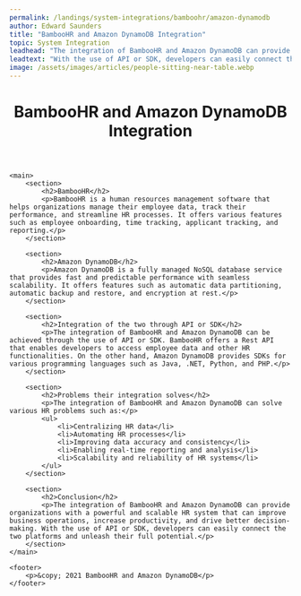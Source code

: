 ```yaml
---
permalink: /landings/system-integrations/bamboohr/amazon-dynamodb
author: Edward Saunders
title: "BambooHR and Amazon DynamoDB Integration"
topic: System Integration
leadhead: "The integration of BambooHR and Amazon DynamoDB can provide organizations with a powerful and scalable HR system that can improve business operations, increase productivity, and drive better decision-making"
leadtext: "With the use of API or SDK, developers can easily connect the two platforms and unleash their full potential."
image: /assets/images/articles/people-sitting-near-table.webp
---
```

<div class="arttext">	<header>
		<h1>BambooHR and Amazon DynamoDB Integration</h1>
	</header>

	<main>
		<section>
			<h2>BambooHR</h2>
			<p>BambooHR is a human resources management software that helps organizations manage their employee data, track their performance, and streamline HR processes. It offers various features such as employee onboarding, time tracking, applicant tracking, and reporting.</p>
		</section>

		<section>
			<h2>Amazon DynamoDB</h2>
			<p>Amazon DynamoDB is a fully managed NoSQL database service that provides fast and predictable performance with seamless scalability. It offers features such as automatic data partitioning, automatic backup and restore, and encryption at rest.</p>
		</section>

		<section>
			<h2>Integration of the two through API or SDK</h2>
			<p>The integration of BambooHR and Amazon DynamoDB can be achieved through the use of API or SDK. BambooHR offers a Rest API that enables developers to access employee data and other HR functionalities. On the other hand, Amazon DynamoDB provides SDKs for various programming languages such as Java, .NET, Python, and PHP.</p>
		</section>

		<section>
			<h2>Problems their integration solves</h2>
			<p>The integration of BambooHR and Amazon DynamoDB can solve various HR problems such as:</p>
			<ul>
				<li>Centralizing HR data</li>
				<li>Automating HR processes</li>
				<li>Improving data accuracy and consistency</li>
				<li>Enabling real-time reporting and analysis</li>
				<li>Scalability and reliability of HR systems</li>
			</ul>
		</section>

		<section>
			<h2>Conclusion</h2>
			<p>The integration of BambooHR and Amazon DynamoDB can provide organizations with a powerful and scalable HR system that can improve business operations, increase productivity, and drive better decision-making. With the use of API or SDK, developers can easily connect the two platforms and unleash their full potential.</p>
		</section>
	</main>

	<footer>
		<p>&copy; 2021 BambooHR and Amazon DynamoDB</p>
	</footer>
</div>